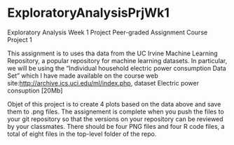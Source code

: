 # ExploratoryAnalysisPrjWk1
Exploratory Analysis Week 1 Project
Peer-graded Assignment Course Project 1

This assignment is to uses tha data from the UC Irvine Machine Learning Repository, a popular repository for machine learning datasets. In particular, we will be using the “Individual household electric power consumption Data Set” which I have made available on the course web site:http://archive.ics.uci.edu/ml/index.php, dataset Electric power consuption [20Mb]


Objet of this project is to create 4 plots based on the data above and save them to .png files.  The assignement is complete when you push the files to your git repository so that the versions on your repository can be reviewed by your classmates. There should be four PNG files and four R code files, a total of eight files in the top-level folder of the repo.
